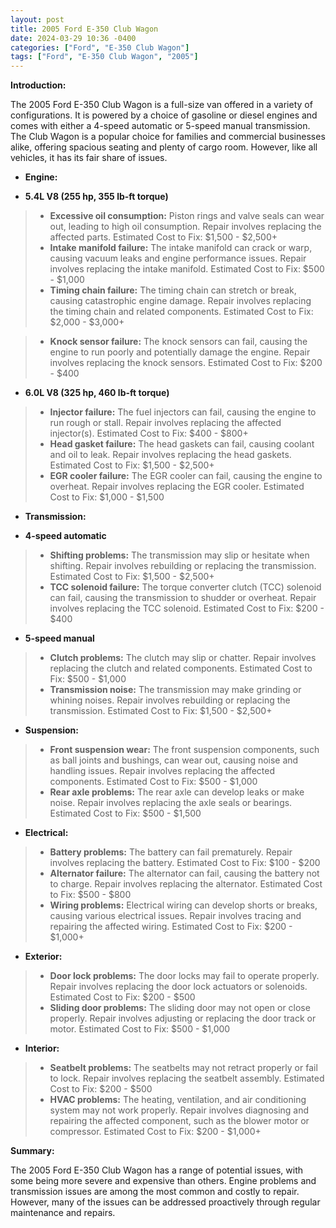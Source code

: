 ```yaml
---
layout: post
title: 2005 Ford E-350 Club Wagon
date: 2024-03-29 10:36 -0400
categories: ["Ford", "E-350 Club Wagon"]
tags: ["Ford", "E-350 Club Wagon", "2005"]
---
```

**Introduction:**

The 2005 Ford E-350 Club Wagon is a full-size van offered in a variety of configurations. It is powered by a choice of gasoline or diesel engines and comes with either a 4-speed automatic or 5-speed manual transmission. The Club Wagon is a popular choice for families and commercial businesses alike, offering spacious seating and plenty of cargo room. However, like all vehicles, it has its fair share of issues.

* **Engine:**

* **5.4L V8 (255 hp, 355 lb-ft torque)**

>* **Excessive oil consumption:** Piston rings and valve seals can wear out, leading to high oil consumption. Repair involves replacing the affected parts. Estimated Cost to Fix: $1,500 - $2,500+
>* **Intake manifold failure:** The intake manifold can crack or warp, causing vacuum leaks and engine performance issues. Repair involves replacing the intake manifold. Estimated Cost to Fix: $500 - $1,000
>* **Timing chain failure:** The timing chain can stretch or break, causing catastrophic engine damage. Repair involves replacing the timing chain and related components. Estimated Cost to Fix: $2,000 - $3,000+

>* **Knock sensor failure:** The knock sensors can fail, causing the engine to run poorly and potentially damage the engine. Repair involves replacing the knock sensors. Estimated Cost to Fix: $200 - $400

* **6.0L V8 (325 hp, 460 lb-ft torque)**

>* **Injector failure:** The fuel injectors can fail, causing the engine to run rough or stall. Repair involves replacing the affected injector(s). Estimated Cost to Fix: $400 - $800+
>* **Head gasket failure:** The head gaskets can fail, causing coolant and oil to leak. Repair involves replacing the head gaskets. Estimated Cost to Fix: $1,500 - $2,500+
>* **EGR cooler failure:** The EGR cooler can fail, causing the engine to overheat. Repair involves replacing the EGR cooler. Estimated Cost to Fix: $1,000 - $1,500

* **Transmission:**

* **4-speed automatic**

>* **Shifting problems:** The transmission may slip or hesitate when shifting. Repair involves rebuilding or replacing the transmission. Estimated Cost to Fix: $1,500 - $2,500+
>* **TCC solenoid failure:** The torque converter clutch (TCC) solenoid can fail, causing the transmission to shudder or overheat. Repair involves replacing the TCC solenoid. Estimated Cost to Fix: $200 - $400

* **5-speed manual**

>* **Clutch problems:** The clutch may slip or chatter. Repair involves replacing the clutch and related components. Estimated Cost to Fix: $500 - $1,000
>* **Transmission noise:** The transmission may make grinding or whining noises. Repair involves rebuilding or replacing the transmission. Estimated Cost to Fix: $1,500 - $2,500+

* **Suspension:**

>* **Front suspension wear:** The front suspension components, such as ball joints and bushings, can wear out, causing noise and handling issues. Repair involves replacing the affected components. Estimated Cost to Fix: $500 - $1,000
>* **Rear axle problems:** The rear axle can develop leaks or make noise. Repair involves replacing the axle seals or bearings. Estimated Cost to Fix: $500 - $1,500

* **Electrical:**

>* **Battery problems:** The battery can fail prematurely. Repair involves replacing the battery. Estimated Cost to Fix: $100 - $200
>* **Alternator failure:** The alternator can fail, causing the battery not to charge. Repair involves replacing the alternator. Estimated Cost to Fix: $500 - $800
>* **Wiring problems:** Electrical wiring can develop shorts or breaks, causing various electrical issues. Repair involves tracing and repairing the affected wiring. Estimated Cost to Fix: $200 - $1,000+

* **Exterior:**

>* **Door lock problems:** The door locks may fail to operate properly. Repair involves replacing the door lock actuators or solenoids. Estimated Cost to Fix: $200 - $500
>* **Sliding door problems:** The sliding door may not open or close properly. Repair involves adjusting or replacing the door track or motor. Estimated Cost to Fix: $500 - $1,000

* **Interior:**

>* **Seatbelt problems:** The seatbelts may not retract properly or fail to lock. Repair involves replacing the seatbelt assembly. Estimated Cost to Fix: $200 - $500
>* **HVAC problems:** The heating, ventilation, and air conditioning system may not work properly. Repair involves diagnosing and repairing the affected component, such as the blower motor or compressor. Estimated Cost to Fix: $200 - $1,000+

**Summary:**

The 2005 Ford E-350 Club Wagon has a range of potential issues, with some being more severe and expensive than others. Engine problems and transmission issues are among the most common and costly to repair. However, many of the issues can be addressed proactively through regular maintenance and repairs.

